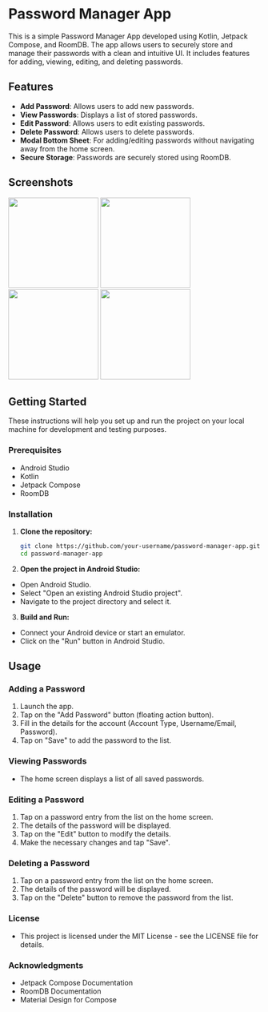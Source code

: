 # Password Manager App

This is a simple Password Manager App developed using Kotlin, Jetpack Compose, and RoomDB. The app allows users to securely store and manage their passwords with a clean and intuitive UI. It includes features for adding, viewing, editing, and deleting passwords.

## Features

- **Add Password**: Allows users to add new passwords.
- **View Passwords**: Displays a list of stored passwords.
- **Edit Password**: Allows users to edit existing passwords.
- **Delete Password**: Allows users to delete passwords.
- **Modal Bottom Sheet**: For adding/editing passwords without navigating away from the home screen.
- **Secure Storage**: Passwords are securely stored using RoomDB.

## Screenshots

<img src = "https://github.com/ayush19sinha/PasswordManagerApp/assets/143383811/b84d4d9c-d485-4719-91d3-482d715aef10" width = "180">
<img src = "https://github.com/ayush19sinha/PasswordManagerApp/assets/143383811/2d57fe9a-05ff-41cc-a376-5a2787143f6e" width = "180">
<img src = "https://github.com/ayush19sinha/PasswordManagerApp/assets/143383811/038f593f-52bb-4d1a-9937-c177f1d93893" width = "180">
<img src = "https://github.com/ayush19sinha/PasswordManagerApp/assets/143383811/c2912ceb-db22-4d03-967d-5b24f1828920" width = "180">

## Getting Started

These instructions will help you set up and run the project on your local machine for development and testing purposes.

### Prerequisites

- Android Studio
- Kotlin
- Jetpack Compose
- RoomDB

### Installation

1. **Clone the repository:**
   ```bash
   git clone https://github.com/your-username/password-manager-app.git
   cd password-manager-app


2. **Open the project in Android Studio:**


- Open Android Studio.   
- Select "Open an existing Android Studio project".
- Navigate to the project directory and select it.

3. **Build and Run:**

- Connect your Android device or start an emulator.
- Click on the "Run" button in Android Studio.

## Usage

### Adding a Password

1. Launch the app.
2. Tap on the "Add Password" button (floating action button).
3. Fill in the details for the account (Account Type, Username/Email, Password).
4. Tap on "Save" to add the password to the list.

### Viewing Passwords

- The home screen displays a list of all saved passwords.

### Editing a Password

1. Tap on a password entry from the list on the home screen.
2. The details of the password will be displayed.
3. Tap on the "Edit" button to modify the details.
4. Make the necessary changes and tap "Save".

### Deleting a Password

1. Tap on a password entry from the list on the home screen.
2. The details of the password will be displayed.
3. Tap on the "Delete" button to remove the password from the list.

### License

- This project is licensed under the MIT License - see the LICENSE file for details.

### Acknowledgments

- Jetpack Compose Documentation
- RoomDB Documentation
- Material Design for Compose

